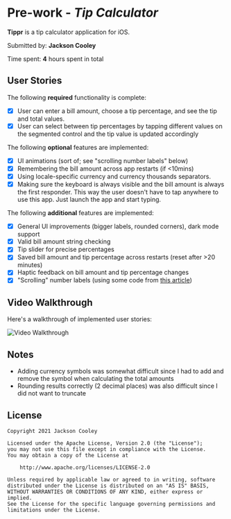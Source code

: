 # Pre-work - *Tip Calculator*

**Tippr** is a tip calculator application for iOS.

Submitted by: **Jackson Cooley**

Time spent: **4** hours spent in total

## User Stories

The following **required** functionality is complete:

* [x] User can enter a bill amount, choose a tip percentage, and see the tip and total values.
* [x] User can select between tip percentages by tapping different values on the segmented control and the tip value is updated accordingly

The following **optional** features are implemented:

* [x] UI animations (sort of; see "scrolling number labels" below)
* [x] Remembering the bill amount across app restarts (if <10mins)
* [x] Using locale-specific currency and currency thousands separators.
* [x] Making sure the keyboard is always visible and the bill amount is always the first responder. This way the user doesn't have to tap anywhere to use this app. Just launch the app and start typing.

The following **additional** features are implemented:

- [x] General UI improvements (bigger labels, rounded corners), dark mode support
- [x] Valid bill amount string checking
- [x] Tip slider for precise percentages
- [x] Saved bill amount and tip percentage across restarts (reset after >20 minutes)
- [x] Haptic feedback on bill amount and tip percentage changes
- [x] "Scrolling" number labels (using some code from [this article](https://toplayoutguide.medium.com/swift-3-so-i-wanted-to-animate-a-label-14dd2b332ef9))

## Video Walkthrough

Here's a walkthrough of implemented user stories:

<img src='https://i.imgur.com/OV8sEnQ.gif' title='Video Walkthrough' width='' alt='Video Walkthrough' />

## Notes

- Adding currency symbols was somewhat difficult since I had to add and remove the symbol when calculating the total amounts
- Rounding results correctly (2 decimal places) was also difficult since I did not want to truncate

## License

    Copyright 2021 Jackson Cooley

    Licensed under the Apache License, Version 2.0 (the "License");
    you may not use this file except in compliance with the License.
    You may obtain a copy of the License at

        http://www.apache.org/licenses/LICENSE-2.0

    Unless required by applicable law or agreed to in writing, software
    distributed under the License is distributed on an "AS IS" BASIS,
    WITHOUT WARRANTIES OR CONDITIONS OF ANY KIND, either express or implied.
    See the License for the specific language governing permissions and
    limitations under the License.
